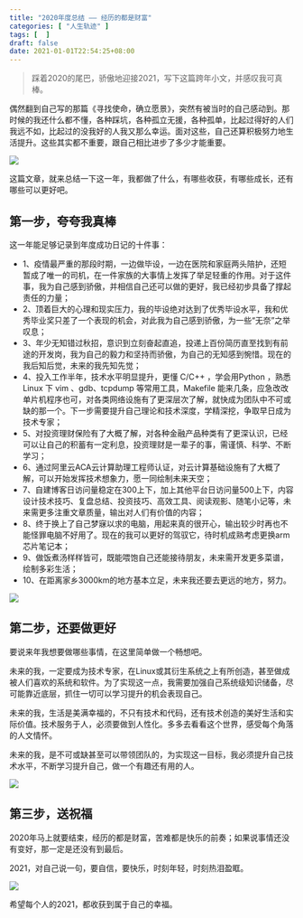 ```yaml
---
title: "2020年度总结 —— 经历的都是财富"
categories: [ "人生轨迹" ]
tags: [  ]
draft: false
date: 2021-01-01T22:54:25+08:00
---
```



> 踩着2020的尾巴，骄傲地迎接2021，写下这篇跨年小文，并感叹我可真棒。

偶然翻到自己写的那篇《寻找使命，确立愿景》，突然有被当时的自己感动到。那时候的我还什么都不懂，各种踩坑，各种孤立无援，各种孤单，比起过得好的人们我远不如，比起过的没我好的人我又那么幸运。面对这些，自己还算积极努力地生活提升。这些其实都不重要，跟自己相比进步了多少才能重要。

![](https://imagehost-cdn.frytea.com/images/2020/12/31/2020123119555090cbb3431fade65b.png)

这篇文章，就来总结一下这一年，我都做了什么，有哪些收获，有哪些成长，还有哪些可以更好吧。

## 第一步，夸夸我真棒

这一年能足够记录到年度成功日记的十件事：

- 1、疫情最严重的那段时期，一边做毕设，一边在医院和家庭两头陪护，还短暂成了唯一的司机，在一件家族的大事情上发挥了举足轻重的作用。对于这件事，我为自己感到骄傲，并相信自己还可以做的更好，我已经初步具备了撑起责任的力量；
- 2、顶着巨大的心理和现实压力，我的毕设绝对达到了优秀毕设水平，我和优秀毕业奖只差了一个表现的机会，对此我为自己感到骄傲，为一些“无奈”之举叹息；
- 3、年少无知错过秋招，意识到立刻奋起直追，投递上百份简历直至找到有前途的开发岗，我为自己的毅力和坚持而骄傲，为自己的无知感到惋惜。现在的我后知后觉，未来的我先知先觉；
- 4、投入工作半年，技术水平明显提升，更懂 C/C++ ，学会用Python ，熟悉 Linux 下 vim 、gdb、tcpdump 等常用工具，Makefile 能来几条，应急改改单片机程序也可，对各类网络设施有了更深层次了解，就快成为团队中不可或缺的那一个。下一步需要提升自己理论和技术深度，学精深挖，争取早日成为技术专家；
- 5、对投资理财保险有了大概了解，对各种金融产品种类有了更深认识，已经可以让自己的积蓄有一定利息，投资理财是一辈子的事，需谨慎、科学、不断学习；
- 6、通过阿里云ACA云计算助理工程师认证，对云计算基础设施有了大概了解，可以开始发挥技术想象力，愿一同绘制未来天空；
- 7、自建博客日访问量稳定在300上下，加上其他平台日访问量500上下，内容设计技术技巧、复盘总结、投资技巧、高效工具、阅读观影、随笔小记等，未来需更多注重文章质量，输出对人们有价值的内容；
- 8、终于换上了自己梦寐以求的电脑，用起来真的很开心，输出较少时再也不能怪罪电脑不好用了。现在的我可以更好的驾驭它，待时机成熟考虑更换arm芯片笔记本；
- 9、做饭煮汤样样皆可，既能喂饱自己还能接待朋友，未来需开发更多菜谱，绘制多彩生活；
- 10、在距离家乡3000km的地方基本立足，未来我还要去更远的地方，努力。

![](https://imagehost-cdn.frytea.com/images/2020/12/31/20201231195726b8cef9c7f9af2ac5.png)

## 第二步，还要做更好

要说来年我想要做哪些事情，在这里简单做一个畅想吧。

未来的我，一定要成为技术专家，在Linux或其衍生系统之上有所创造，甚至做成被人们喜欢的系统和软件。为了实现这一点，我需要加强自己系统级知识储备，尽可能靠近底层，抓住一切可以学习提升的机会表现自己。

未来的我，生活是美满幸福的，不只有技术和代码，还有技术创造的美好生活和实际价值。技术服务于人，必须要做到人性化。多多去看看这个世界，感受每个角落的人文情怀。

未来的我，是不可或缺甚至可以带领团队的，为实现这一目标，我必须提升自己技术水平，不断学习提升自己，做一个有趣还有用的人。

![](https://imagehost-cdn.frytea.com/images/2020/12/31/20201231195751bffe2c82687841b7.png)

## 第三步，送祝福

2020年马上就要结束，经历的都是财富，苦难都是快乐的前奏；如果说事情还没有变好，那一定是还没有到最后。

2021，对自己说一句，要自信，要快乐，时刻年轻，时刻热泪盈眶。

![](https://imagehost-cdn.frytea.com/images/2020/12/31/20201231195925798bebea71c15cdc.png)

希望每个人的2021，都收获到属于自己的幸福。
